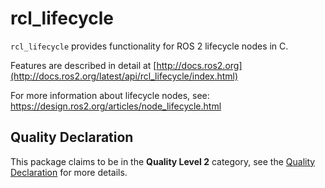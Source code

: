 # rcl_lifecycle

`rcl_lifecycle` provides functionality for ROS 2 lifecycle nodes in C.

Features are described in detail at [http://docs.ros2.org](http://docs.ros2.org/latest/api/rcl_lifecycle/index.html)

For more information about lifecycle nodes, see:
https://design.ros2.org/articles/node_lifecycle.html

## Quality Declaration

This package claims to be in the **Quality Level 2** category, see the [Quality Declaration](./QUALITY_DECLARATION.md) for more details.
